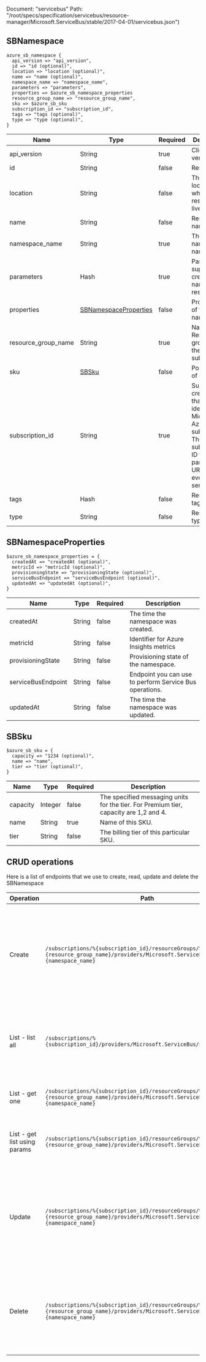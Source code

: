 Document: "servicebus"
Path: "/root/specs/specification/servicebus/resource-manager/Microsoft.ServiceBus/stable/2017-04-01/servicebus.json")

## SBNamespace

```puppet
azure_sb_namespace {
  api_version => "api_version",
  id => "id (optional)",
  location => "location (optional)",
  name => "name (optional)",
  namespace_name => "namespace_name",
  parameters => "parameters",
  properties => $azure_sb_namespace_properties
  resource_group_name => "resource_group_name",
  sku => $azure_sb_sku
  subscription_id => "subscription_id",
  tags => "tags (optional)",
  type => "type (optional)",
}
```

| Name        | Type           | Required       | Description       |
| ------------- | ------------- | ------------- | ------------- |
|api_version | String | true | Client API version. |
|id | String | false | Resource Id |
|location | String | false | The Geo-location where the resource lives |
|name | String | false | Resource name |
|namespace_name | String | true | The namespace name. |
|parameters | Hash | true | Parameters supplied to create a namespace resource. |
|properties | [SBNamespaceProperties](#sbnamespaceproperties) | false | Properties of the namespace. |
|resource_group_name | String | true | Name of the Resource group within the Azure subscription. |
|sku | [SBSku](#sbsku) | false | Porperties of Sku |
|subscription_id | String | true | Subscription credentials that uniquely identify a Microsoft Azure subscription. The subscription ID forms part of the URI for every service call. |
|tags | Hash | false | Resource tags |
|type | String | false | Resource type |
        
## SBNamespaceProperties

```puppet
$azure_sb_namespace_properties = {
  createdAt => "createdAt (optional)",
  metricId => "metricId (optional)",
  provisioningState => "provisioningState (optional)",
  serviceBusEndpoint => "serviceBusEndpoint (optional)",
  updatedAt => "updatedAt (optional)",
}
```

| Name        | Type           | Required       | Description       |
| ------------- | ------------- | ------------- | ------------- |
|createdAt | String | false | The time the namespace was created. |
|metricId | String | false | Identifier for Azure Insights metrics |
|provisioningState | String | false | Provisioning state of the namespace. |
|serviceBusEndpoint | String | false | Endpoint you can use to perform Service Bus operations. |
|updatedAt | String | false | The time the namespace was updated. |
        
## SBSku

```puppet
$azure_sb_sku = {
  capacity => "1234 (optional)",
  name => "name",
  tier => "tier (optional)",
}
```

| Name        | Type           | Required       | Description       |
| ------------- | ------------- | ------------- | ------------- |
|capacity | Integer | false | The specified messaging units for the tier. For Premium tier, capacity are 1,2 and 4. |
|name | String | true | Name of this SKU. |
|tier | String | false | The billing tier of this particular SKU. |



## CRUD operations

Here is a list of endpoints that we use to create, read, update and delete the SBNamespace

| Operation | Path | Verb | Description | OperationID |
| ------------- | ------------- | ------------- | ------------- | ------------- |
|Create|`/subscriptions/%{subscription_id}/resourceGroups/%{resource_group_name}/providers/Microsoft.ServiceBus/namespaces/%{namespace_name}`|Put|Creates or updates a service namespace. Once created, this namespace's resource manifest is immutable. This operation is idempotent.|Namespaces_CreateOrUpdate|
|List - list all|`/subscriptions/%{subscription_id}/providers/Microsoft.ServiceBus/namespaces`|Get|Gets all the available namespaces within the subscription, irrespective of the resource groups.|Namespaces_List|
|List - get one|`/subscriptions/%{subscription_id}/resourceGroups/%{resource_group_name}/providers/Microsoft.ServiceBus/namespaces/%{namespace_name}`|Get|Gets a description for the specified namespace.|Namespaces_Get|
|List - get list using params|`/subscriptions/%{subscription_id}/resourceGroups/%{resource_group_name}/providers/Microsoft.ServiceBus/namespaces`|Get|Gets the available namespaces within a resource group.|Namespaces_ListByResourceGroup|
|Update|`/subscriptions/%{subscription_id}/resourceGroups/%{resource_group_name}/providers/Microsoft.ServiceBus/namespaces/%{namespace_name}`|Put|Creates or updates a service namespace. Once created, this namespace's resource manifest is immutable. This operation is idempotent.|Namespaces_CreateOrUpdate|
|Delete|`/subscriptions/%{subscription_id}/resourceGroups/%{resource_group_name}/providers/Microsoft.ServiceBus/namespaces/%{namespace_name}`|Delete|Deletes an existing namespace. This operation also removes all associated resources under the namespace.|Namespaces_Delete|